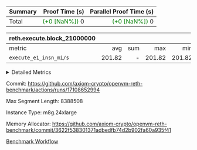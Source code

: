 | Summary | Proof Time (s) | Parallel Proof Time (s) |
|:---|---:|---:|
| Total | <span style='color: green'>(+0 [NaN%])</span> 0 | <span style='color: green'>(+0 [NaN%])</span> 0 |


| reth.execute.block_21000000 |||||
|:---|---:|---:|---:|---:|
|metric|avg|sum|max|min|
| `execute_e1_insn_mi/s` |  201.82 | -          |  201.82 |  201.82 |



<details>
<summary>Detailed Metrics</summary>

|  | reth-block_time_ms |
| --- |
|  | 1,136 | 

| block_number | execute_e1_time_ms |
| --- | --- |
| 21000000 | 1,133 | 

| group | block_number | execute_e1_insns | execute_e1_insn_mi/s |
| --- | --- | --- | --- |
| reth.execute.block_21000000 | 21000000 | 170,987,179 | 201.82 | 

</details>


Commit: https://github.com/axiom-crypto/openvm-reth-benchmark/actions/runs/17108652994

Max Segment Length: 8388508

Instance Type: m8g.24xlarge

Memory Allocator: https://github.com/axiom-crypto/openvm-reth-benchmark/commit/3622f538301371adbedfb74d2b902fa60a935f41

[Benchmark Workflow]()
